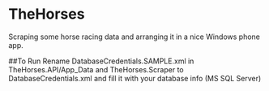 # TheHorses
Scraping some horse racing data and arranging it in a nice Windows phone app.

##To Run
Rename DatabaseCredentials.SAMPLE.xml in TheHorses.API/App_Data and TheHorses.Scraper to DatabaseCredentials.xml and fill it with your database info (MS SQL Server)
